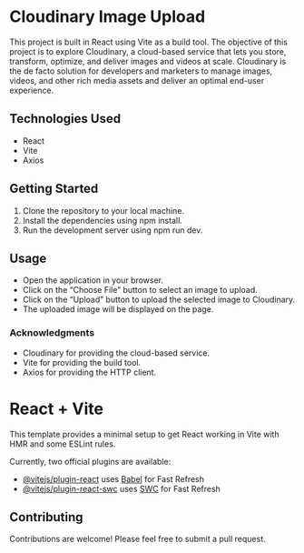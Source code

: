 
# Cloudinary Image Upload

This project is built in React using Vite as a build tool. The objective of this project is to explore Cloudinary, a cloud-based service that lets you store, transform, optimize, and deliver images and videos at scale. Cloudinary is the de facto solution for developers and marketers to manage images, videos, and other rich media assets and deliver an optimal end-user experience.

## Technologies  Used

 * React
 * Vite
 * Axios

 ## Getting Started

1. Clone the repository to your local machine.
2. Install the dependencies using npm install.
3. Run the development server using npm run dev.

## Usage

 * Open the application in your browser.
 * Click on the “Choose File” button to select an image to upload.
 * Click on the “Upload” button to upload the selected image to Cloudinary.
 * The uploaded image will be displayed on the page.


### Acknowledgments

 * Cloudinary for providing the cloud-based service.
 * Vite for providing the build tool.
 * Axios for providing the HTTP client.

# React + Vite

This template provides a minimal setup to get React working in Vite with HMR and some ESLint rules.

Currently, two official plugins are available:

- [@vitejs/plugin-react](https://github.com/vitejs/vite-plugin-react/blob/main/packages/plugin-react/README.md) uses [Babel](https://babeljs.io/) for Fast Refresh
- [@vitejs/plugin-react-swc](https://github.com/vitejs/vite-plugin-react-swc) uses [SWC](https://swc.rs/) for Fast Refresh

## Contributing

Contributions are welcome! Please feel free to submit a pull request.